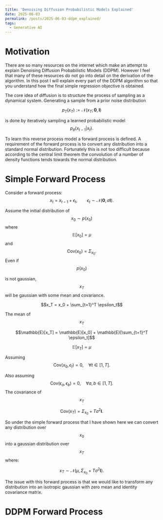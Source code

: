 ```yaml
---
title: 'Denoising Diffusion Probabilistic Models Explained'
date: 2025-06-03
permalink: /posts/2025-06-03-ddpm_explained/
tags:
  - Generative AI
---
```


# Motivation

There are so many resources on the internet which make an attempt to explain Denoising Diffusion Probabilistic Models (DDPM). However I feel that many of these resources do not go into detail on the derivation of the algorithm. In this post I will explain every part of the DDPM algorithm so that you understand how the final simple regression objective is obtained.

The core idea of diffusion is to structure the process of sampling as a dynamical system. Generating a sample from a prior noise distribution

$$p_T(x_T) := \mathcal{N}(x_T; \mathbf{0}, \mathbf{I})$$

is done by iteratively sampling a learned probabilistic model
$$p_\theta(x_{t-1} | x_t).$$

To learn this reverse process model a forward process is defined. A requirement of the forward process is to convert any distribution into a standard normal distribution. Fortunately this is not too difficult because according to the central limit theorem the convolution of a number of density functions tends towards the normal distribution. 

# Simple Forward Process

Consider a forward process:
$$x_t = x_{t-1} + \epsilon_t, \qquad \epsilon_t \sim\mathcal{N}(\mathbf{0}, \sigma\mathbf{I}).$$

Assume the initial distribution of 
$$x_0 \sim p(x_0)$$ 
where 
$$\mathbb{E}[x_0] = \mu$$ 
and 
$$\textrm{Cov}(x_0) = \Sigma_{x_0}.$$
Even if 
$$p(x_0)$$ 

is not gaussian, 
$$x_T$$ 
will be gaussian with some mean and covariance.

$$x_T = x_0 + \sum_{t=1}^T \epsilon_t$$

The mean of 
$$x_T$$ 

$$\mathbb{E}[x_T] = \mathbb{E}[x_0] + \mathbb{E}[\sum_{t=1}^T \epsilon_t]$$

$$\mathbb{E}[x_T] = \mu$$

Assuming
$$\textrm{Cov}(x_0, \epsilon_t) = 0,\quad \forall t\in[1,T].$$ 

Also assuming
$$\textrm{Cov}(\epsilon_a, \epsilon_b) = 0,\quad \forall a, b\in[1,T].$$
The covariance of 
$$x_T$$

$$\textrm{Cov}(x_T) = \Sigma_{x_0} + T\sigma^2\mathbf{I}.$$

So under the simple forward process that I have shown here we can convert any distribution over 
$$x_0$$
into a gaussian distribution over 
$$x_T$$
where:

$$x_T \sim \mathcal{N}(\mu, \Sigma_{x_0}+T\sigma^2\mathbf{I}).$$

The issue with this forward process is that we would like to transform any distribution into an isotropic gaussian with zero mean and identity covariance matrix.

# DDPM Forward Process

